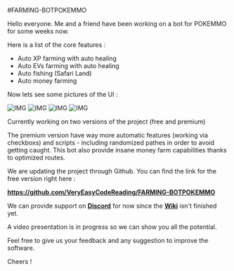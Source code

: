 #FARMING-BOTPOKEMMO

Hello everyone.
Me and a friend have been working on a bot for POKEMMO for some weeks now.

Here is a list of the core features :

* Auto XP farming with auto healing
*   Auto EVs farming with auto healing
 *  Auto fishing (Safari Land)
 *  Auto money farming

Now lets see some pictures of the UI :

![IMG](https://i.imgur.com/j6tIRb9.png)
![IMG](https://i.imgur.com/fxyEdym.png)
![IMG](https://i.imgur.com/20z7Q2K.png)
![IMG](https://i.imgur.com/JB0PuYH.png)

Currently working on two versions of the project (free and premium)

The premium version have way more automatic features (working via checkboxs) and scripts - including randomized pathes in order to avoid getting caught. This bot also provide insane money farm capabilities thanks to optimized routes.

We are updating the project through Github. You can find the link for the free version right here :

**https://github.com/VeryEasyCodeReading/FARMING-BOTPOKEMMO**

We can provide support on [**Discord**](https://discord.gg/vm5QQZ8bFG) for now since the [**Wiki**](https://github.com/VeryEasyCodeReading/FARMING-BOTPOKEMMO/wiki) isn't finished yet.

A video presentation is in progress so we can show you all the potential.

Feel free to give us your feedback and any suggestion to improve the software.

Cheers !
